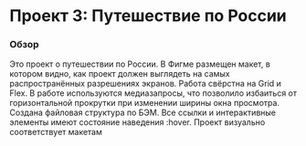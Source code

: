 # Проект 3: Путешествие по России

### Обзор

Это проект о путешествии по России.
В Фигме размещен макет, в котором видно, как проект должен выглядеть на самых распространённых разрешениях экранов. Работа свёрстна на Grid и Flex. В работе используются медиазапросы, что позволило избаиться от горизонтальной прокрутки при изменении ширины окна просмотра. Создана файловая структура по БЭМ. Все ссылки и интерактивные элементы имеют состояние наведения :hover. Проект визуально соответствует макетам
